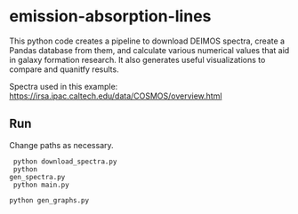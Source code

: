 # emission-absorption-lines
This python code creates a pipeline to download DEIMOS spectra, create a Pandas database from them, and calculate various numerical values that aid in galaxy formation research. It also generates useful visualizations to compare and quanitfy results.

Spectra used in this example: https://irsa.ipac.caltech.edu/data/COSMOS/overview.html

## Run 
Change paths as necessary. <br/>

<code> python download_spectra.py </code> <br/>
<code> python gen_spectra.py </code> <br/>
<code> python main.py </code> <br/>
<code> python gen_graphs.py </code> <br/>
